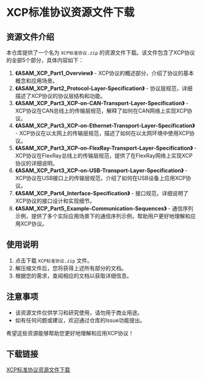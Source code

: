# XCP标准协议资源文件下载

## 资源文件介绍

本仓库提供了一个名为 `XCP标准协议.zip` 的资源文件下载。该文件包含了XCP协议的全部5个部分，具体内容如下：

1. **《ASAM_XCP_Part1_Overview》** - XCP协议的概述部分，介绍了协议的基本概念和应用场景。
2. **《ASAM_XCP_Part2_Protocol-Layer-Specification》** - 协议层规范，详细描述了XCP协议的协议层结构和功能。
3. **《ASAM_XCP_Part3_XCP-on-CAN-Transport-Layer-Specification》** - XCP协议在CAN总线上的传输层规范，解释了如何在CAN网络上实现XCP协议。
4. **《ASAM_XCP_Part3_XCP-on-Ethernet-Transport-Layer-Specification》** - XCP协议在以太网上的传输层规范，描述了如何在以太网环境中使用XCP协议。
5. **《ASAM_XCP_Part3_XCP-on-FlexRay-Transport-Layer-Specification》** - XCP协议在FlexRay总线上的传输层规范，提供了在FlexRay网络上实现XCP协议的详细说明。
6. **《ASAM_XCP_Part3_XCP-on-USB-Transport-Layer-Specification》** - XCP协议在USB接口上的传输层规范，介绍了如何在USB设备上应用XCP协议。
7. **《ASAM_XCP_Part4_Interface-Specification》** - 接口规范，详细说明了XCP协议的接口设计和实现细节。
8. **《ASAM_XCP_Part5_Example-Communication-Sequences》** - 通信序列示例，提供了多个实际应用场景下的通信序列示例，帮助用户更好地理解和应用XCP协议。

## 使用说明

1. 点击下载 `XCP标准协议.zip` 文件。
2. 解压缩文件后，您将获得上述所有部分的文档。
3. 根据您的需求，查阅相应的文档以获取详细信息。

## 注意事项

- 该资源文件仅供学习和研究使用，请勿用于商业用途。
- 如有任何问题或建议，欢迎通过仓库的Issue功能提出。

希望这些资源能够帮助您更好地理解和应用XCP协议！

## 下载链接

[XCP标准协议资源文件下载](https://pan.quark.cn/s/a3e7e62c6c72)
